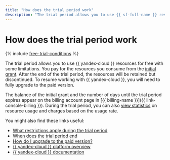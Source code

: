 ```yaml
---
title: "How does the trial period work"
description: "The trial period allows you to use {{ sf-full-name }} resources for free with some limitations. You pay for the resources you consume from the initial grant. After the end of the trial period, the resources will be retained but discontinued. To resume working with {{ yandex-cloud }}, you will need to fully upgrade to the paid version."
---
```


# How does the trial period work


{% include [free-trial-conditions](../../../_includes/free-trial-conditions.md) %}

The trial period allows you to use {{ yandex-cloud }} resources for free with some limitations. You pay for the resources you consume from the [initial grant](../../usage-grant.md). After the end of the trial period, the resources will be retained but discontinued. To resume working with {{ yandex-cloud }}, you will need to fully upgrade to the paid version.

The balance of the initial grant and the number of days until the trial period expires appear on the billing account page in [{{ billing-name }}]({{ link-console-billing }}). During the trial period, you can also [view statistics](../../../billing/operations/check-charges.md) on resource usage and charges based on the usage rate.

You might also find these links useful:
* [What restrictions apply during the trial period](limits.md)
* [When does the trial period end](trial-ending.md)
* [How do I upgrade to the paid version?](upgrade-to-paid.md)
* [{{ yandex-cloud }} platform overview](../../../overview/index.yaml)
* [{{ yandex-cloud }} documentation](/docs)

